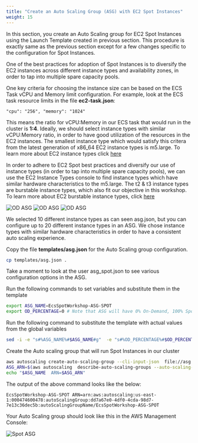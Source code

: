 ```yaml
---
title: "Create an Auto Scaling Group (ASG) with EC2 Spot Instances"
weight: 15
---
```


In this section, you create an Auto Scaling group for EC2 Spot Instances using the Launch Template created in previous section. This procedure is exactly same as the previous section except for a few changes specific to the configuration for Spot Instances.

One of the best practices for adoption of Spot Instances is to diversify the EC2 instances across different instance types and availability zones, in order to tap into multiple spare capacity pools. 

One key criteria for choosing the instance size can be based on the ECS Task vCPU and Memory limit configuration. For example, look at the ECS task resource limits in the file **ec2-task.json**:

```plaintext
"cpu": "256", "memory": "1024"
```

This means the ratio for vCPU:Memory in our ECS task that would run in the cluster is **1:4**. Ideally, we should select instance types with similar vCPU:Memory ratio, in order to have good utilization of the resources in the EC2 instances. The smallest instance type which would satisfy this critera from the latest generation of x86_64 EC2 instance types is m5.large. To learn more about EC2 instance types click [here](https://aws.amazon.com/ec2/instance-types/)

In order to adhere to EC2 Spot best practices and diversify our use of instance types (in order to tap into multiple spare capacity pools), we can use the EC2 Instance Types console to find instance types which have similar hardware characteristics to the m5.large. The t2 & t3 instance types are burstable instance types, which also fit our objective in this workshop. To learn more about EC2 burstable instance types, click [here](https://aws.amazon.com/ec2/instance-types/t3/)

![OD ASG](/images/ecs-spot-capacity-providers/ec1.png)
![OD ASG](/images/ecs-spot-capacity-providers/ec2.png)
![OD ASG](/images/ecs-spot-capacity-providers/ec3.png)

We selected 10 different instance types as can seen asg.json, but you can configure up to 20 different instance types in an ASG. We chose instance types with similar hardware characteristics in order to have a consistent auto scaling experience.

Copy the file **templates/asg.json** for the Auto Scaling group configuration.

```bash
cp templates/asg.json .
```

Take a moment to look at the user asg_spot.json to see various configuration options in the ASG.

Run the following commands to set variables and substitute them in the template

```bash
export ASG_NAME=EcsSpotWorkshop-ASG-SPOT
export OD_PERCENTAGE=0 # Note that ASG will have 0% On-Demand, 100% Spot
```

Run the following command to substitute the template with actual values from the global variables

```bash
sed -i -e "s#%ASG_NAME%#$ASG_NAME#g"  -e "s#%OD_PERCENTAGE%#$OD_PERCENTAGE#g" -e "s#%PUBLIC_SUBNET_LIST%#$VPCPublicSubnets#g" -e "s#%LT_ID%#$LaunchTemplateId#g"  asg.json
```

Create the Auto scaling group that will run Spot Instances in our cluster

```bash
aws autoscaling create-auto-scaling-group --cli-input-json  file://asg.json
ASG_ARN=$(aws autoscaling  describe-auto-scaling-groups --auto-scaling-group-name $ASG_NAME | jq -r '.AutoScalingGroups[0].AutoScalingGroupARN')
echo "$ASG_NAME  ARN=$ASG_ARN"
```

The output of the above command looks like the below:

```plaintext
EcsSpotWorkshop-ASG-SPOT ARN=arn:aws:autoscaling:us-east-1:000474600478:autoScalingGroup:dd7a67e0-4df0-4cda-98d7-7e13c36dec5b:autoScalingGroupName/EcsSpotWorkshop-ASG-SPOT
```

Your Auto Scaling group should look like this in the AWS Management Console:

![Spot ASG](/images/ecs-spot-capacity-providers/22.png)